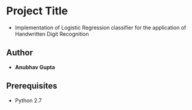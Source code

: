 # Project Title
- Implementation of Logistic Regression classifier for the application of Handwritten Digit Recognition

## Author
- **Anubhav Gupta**

## Prerequisites
- Python 2.7
